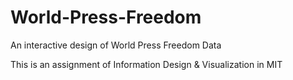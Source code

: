 # World-Press-Freedom
An interactive design of World Press Freedom Data

This is an assignment of Information Design & Visualization in MIT
